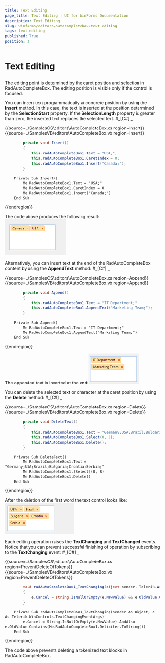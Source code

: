```yaml
---
title: Text Editing
page_title: Text Editing | UI for WinForms Documentation
description: Text Editing
slug: winforms/editors/autocompletebox/text-editing
tags: text,editing
published: True
position: 3
---
```


# Text Editing



## 

The editing point is determined by the caret position and selection in RadAutoCompleteBox.
        	The editing position is visible only if the control is focused.
        

You can insert text programmatically at concrete position by using the 
        	__Insert__ method. In this case, the text is inserted at the position 
        	determined by the __SelectionStart__ property. If the
        	__SelectionLength__ property is greater than zero, the inserted text replaces the selected text.
        #_[C#] _

	



{{source=..\SamplesCS\editors\AutoCompleteBox.cs region=insert}} 
{{source=..\SamplesVB\editors\AutoCompleteBox.vb region=insert}} 

````C#
        private void Insert()
        {
            this.radAutoCompleteBox1.Text = "USA;";
            this.radAutoCompleteBox1.CaretIndex = 0;
            this.radAutoCompleteBox1.Insert("Canada;");
        }
````
````VB.NET
    Private Sub Insert()
        Me.RadAutoCompleteBox1.Text = "USA;"
        Me.RadAutoCompleteBox1.CaretIndex = 0
        Me.RadAutoCompleteBox1.Insert("Canada;")
    End Sub
````

{{endregion}} 




The code above produces the following result:![editors-autocompletebox-text-editing 001](images/editors-autocompletebox-text-editing001.png)

Alternatively, you can insert text at the end of the RadAutoCompleteBox content 
			by using the __AppendText__ method:
		#_[C#] _

	



{{source=..\SamplesCS\editors\AutoCompleteBox.cs region=Append}} 
{{source=..\SamplesVB\editors\AutoCompleteBox.vb region=Append}} 

````C#
        private void Append()
        {
            this.radAutoCompleteBox1.Text = "IT Department;";
            this.radAutoCompleteBox1.AppendText("Marketing Team;");
        }
````
````VB.NET
    Private Sub Append()
        Me.RadAutoCompleteBox1.Text = "IT Department;"
        Me.RadAutoCompleteBox1.AppendText("Marketing Team;")
    End Sub
````

{{endregion}} 




The appended text is inserted at the end:![editors-autocompletebox-text-editing 002](images/editors-autocompletebox-text-editing002.png)

You can delete the selected text or character at the caret position by using the 
			__Delete__ method:
		#_[C#] _

	



{{source=..\SamplesCS\editors\AutoCompleteBox.cs region=Delete}} 
{{source=..\SamplesVB\editors\AutoCompleteBox.vb region=Delete}} 

````C#
        private void DeleteText()
        {
            this.radAutoCompleteBox1.Text = "Germany;USA;Brazil;Bulgaria;Croatia;Serbia;";
            this.radAutoCompleteBox1.Select(0, 8);
            this.radAutoCompleteBox1.Delete();
        }
````
````VB.NET
    Private Sub DeleteText()
        Me.RadAutoCompleteBox1.Text = "Germany;USA;Brazil;Bulgaria;Croatia;Serbia;"
        Me.RadAutoCompleteBox1.[Select](0, 8)
        Me.RadAutoCompleteBox1.Delete()
    End Sub
````

{{endregion}} 




After the deletion of the first word the text control looks like:![editors-autocompletebox-text-editing 003](images/editors-autocompletebox-text-editing003.png)

Each editing operation raises the __TextChanging__ and 
			__TextChanged__ events. Notice that you can prevent successful
			finishing of operation by subscribing to the __TextChanging__ event:
		#_[C#] _

	



{{source=..\SamplesCS\editors\AutoCompleteBox.cs region=PreventDeleteOfTokens}} 
{{source=..\SamplesVB\editors\AutoCompleteBox.vb region=PreventDeleteOfTokens}} 

````C#
        void radAutoCompleteBox1_TextChanging(object sender, Telerik.WinControls.TextChangingEventArgs e)
        {
            e.Cancel = string.IsNullOrEmpty(e.NewValue) && e.OldValue.Contains(this.radAutoCompleteBox1.Delimiter.ToString());
        }
````
````VB.NET
    Private Sub radAutoCompleteBox1_TextChanging(sender As Object, e As Telerik.WinControls.TextChangingEventArgs)
        e.Cancel = String.IsNullOrEmpty(e.NewValue) AndAlso e.OldValue.Contains(Me.RadAutoCompleteBox1.Delimiter.ToString())
    End Sub
````

{{endregion}} 




The code above prevents deleting a tokenized text blocks in RadAutoCompleteBox.
